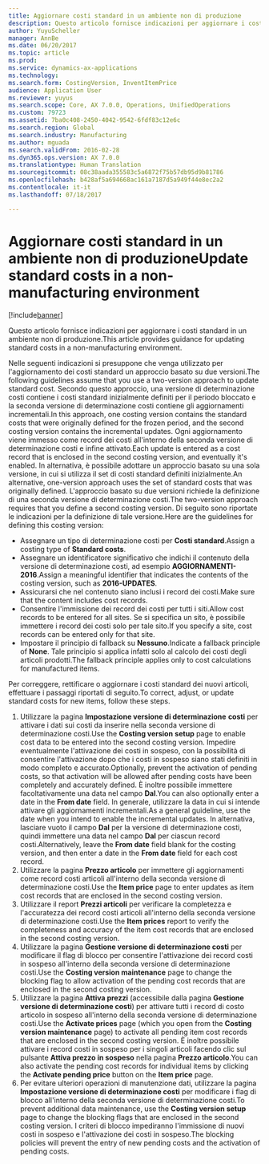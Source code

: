 ```yaml
---
title: Aggiornare costi standard in un ambiente non di produzione
description: Questo articolo fornisce indicazioni per aggiornare i costi standard in un ambiente non di produzione.
author: YuyuScheller
manager: AnnBe
ms.date: 06/20/2017
ms.topic: article
ms.prod: 
ms.service: dynamics-ax-applications
ms.technology: 
ms.search.form: CostingVersion, InventItemPrice
audience: Application User
ms.reviewer: yuyus
ms.search.scope: Core, AX 7.0.0, Operations, UnifiedOperations
ms.custom: 79723
ms.assetid: 7ba0c408-2450-4042-9542-6fdf83c12e6c
ms.search.region: Global
ms.search.industry: Manufacturing
ms.author: mguada
ms.search.validFrom: 2016-02-28
ms.dyn365.ops.version: AX 7.0.0
ms.translationtype: Human Translation
ms.sourcegitcommit: 08c38aada355583c5a6872f75b57db95d9b81786
ms.openlocfilehash: b428af5a694668ac161a7187d5a949f44e8ec2a2
ms.contentlocale: it-it
ms.lasthandoff: 07/18/2017

---
```


# <a name="update-standard-costs-in-a-non-manufacturing-environment"></a><span data-ttu-id="5b415-103">Aggiornare costi standard in un ambiente non di produzione</span><span class="sxs-lookup"><span data-stu-id="5b415-103">Update standard costs in a non-manufacturing environment</span></span>

[!include[banner](../includes/banner.md)]


<span data-ttu-id="5b415-104">Questo articolo fornisce indicazioni per aggiornare i costi standard in un ambiente non di produzione.</span><span class="sxs-lookup"><span data-stu-id="5b415-104">This article provides guidance for updating standard costs in a non-manufacturing environment.</span></span>

<span data-ttu-id="5b415-105">Nelle seguenti indicazioni si presuppone che venga utilizzato per l'aggiornamento dei costi standard un approccio basato su due versioni.</span><span class="sxs-lookup"><span data-stu-id="5b415-105">The following guidelines assume that you use a two-version approach to update standard cost.</span></span> <span data-ttu-id="5b415-106">Secondo questo approccio, una versione di determinazione costi contiene i costi standard inizialmente definiti per il periodo bloccato e la seconda versione di determinazione costi contiene gli aggiornamenti incrementali.</span><span class="sxs-lookup"><span data-stu-id="5b415-106">In this approach, one costing version contains the standard costs that were originally defined for the frozen period, and the second costing version contains the incremental updates.</span></span> <span data-ttu-id="5b415-107">Ogni aggiornamento viene immesso come record dei costi all'interno della seconda versione di determinazione costi e infine attivato.</span><span class="sxs-lookup"><span data-stu-id="5b415-107">Each update is entered as a cost record that is enclosed in the second costing version, and eventually it's enabled.</span></span> <span data-ttu-id="5b415-108">In alternativa, è possibile adottare un approccio basato su una sola versione, in cui si utilizza il set di costi standard definiti inizialmente.</span><span class="sxs-lookup"><span data-stu-id="5b415-108">An alternative, one-version approach uses the set of standard costs that was originally defined.</span></span> <span data-ttu-id="5b415-109">L'approccio basato su due versioni richiede la definizione di una seconda versione di determinazione costi.</span><span class="sxs-lookup"><span data-stu-id="5b415-109">The two-version approach requires that you define a second costing version.</span></span> <span data-ttu-id="5b415-110">Di seguito sono riportate le indicazioni per la definizione di tale versione.</span><span class="sxs-lookup"><span data-stu-id="5b415-110">Here are the guidelines for defining this costing version:</span></span>

-   <span data-ttu-id="5b415-111">Assegnare un tipo di determinazione costi per **Costi standard**.</span><span class="sxs-lookup"><span data-stu-id="5b415-111">Assign a costing type of **Standard costs**.</span></span>
-   <span data-ttu-id="5b415-112">Assegnare un identificatore significativo che indichi il contenuto della versione di determinazione costi, ad esempio **AGGIORNAMENTI-2016**.</span><span class="sxs-lookup"><span data-stu-id="5b415-112">Assign a meaningful identifier that indicates the contents of the costing version, such as **2016-UPDATES**.</span></span>
-   <span data-ttu-id="5b415-113">Assicurarsi che nel contenuto siano inclusi i record dei costi.</span><span class="sxs-lookup"><span data-stu-id="5b415-113">Make sure that the content includes cost records.</span></span>
-   <span data-ttu-id="5b415-114">Consentire l'immissione dei record dei costi per tutti i siti.</span><span class="sxs-lookup"><span data-stu-id="5b415-114">Allow cost records to be entered for all sites.</span></span> <span data-ttu-id="5b415-115">Se si specifica un sito, è possibile immettere i record dei costi solo per tale sito.</span><span class="sxs-lookup"><span data-stu-id="5b415-115">If you specify a site, cost records can be entered only for that site.</span></span>
-   <span data-ttu-id="5b415-116">Impostare il principio di fallback su **Nessuno**.</span><span class="sxs-lookup"><span data-stu-id="5b415-116">Indicate a fallback principle of **None**.</span></span> <span data-ttu-id="5b415-117">Tale principio si applica infatti solo al calcolo dei costi degli articoli prodotti.</span><span class="sxs-lookup"><span data-stu-id="5b415-117">The fallback principle applies only to cost calculations for manufactured items.</span></span>

<span data-ttu-id="5b415-118">Per correggere, rettificare o aggiornare i costi standard dei nuovi articoli, effettuare i passaggi riportati di seguito.</span><span class="sxs-lookup"><span data-stu-id="5b415-118">To correct, adjust, or update standard costs for new items, follow these steps.</span></span>

1.  <span data-ttu-id="5b415-119">Utilizzare la pagina **Impostazione versione di determinazione** **costi** per attivare i dati sui costi da inserire nella seconda versione di determinazione costi.</span><span class="sxs-lookup"><span data-stu-id="5b415-119">Use the **Costing version** **setup** page to enable cost data to be entered into the second costing version.</span></span> <span data-ttu-id="5b415-120">Impedire eventualmente l'attivazione dei costi in sospeso, con la possibilità di consentire l'attivazione dopo che i costi in sospeso siano stati definiti in modo completo e accurato.</span><span class="sxs-lookup"><span data-stu-id="5b415-120">Optionally, prevent the activation of pending costs, so that activation will be allowed after pending costs have been completely and accurately defined.</span></span> <span data-ttu-id="5b415-121">È inoltre possibile immettere facoltativamente una data nel campo **Dal**.</span><span class="sxs-lookup"><span data-stu-id="5b415-121">You can also optionally enter a date in the **From date** field.</span></span> <span data-ttu-id="5b415-122">In generale, utilizzare la data in cui si intende attivare gli aggiornamenti incrementali.</span><span class="sxs-lookup"><span data-stu-id="5b415-122">As a general guideline, use the date when you intend to enable the incremental updates.</span></span> <span data-ttu-id="5b415-123">In alternativa, lasciare vuoto il campo **Dal** per la versione di determinazione costi, quindi immettere una data nel campo **Dal** per ciascun record costi.</span><span class="sxs-lookup"><span data-stu-id="5b415-123">Alternatively, leave the **From date** field blank for the costing version, and then enter a date in the **From date** field for each cost record.</span></span>
2.  <span data-ttu-id="5b415-124">Utilizzare la pagina **Prezzo articolo** per immettere gli aggiornamenti come record costi articoli all'interno della seconda versione di determinazione costi.</span><span class="sxs-lookup"><span data-stu-id="5b415-124">Use the **Item price** page to enter updates as item cost records that are enclosed in the second costing version.</span></span>
3.  <span data-ttu-id="5b415-125">Utilizzare il report **Prezzi articoli** per verificare la completezza e l'accuratezza dei record costi articoli all'interno della seconda versione di determinazione costi.</span><span class="sxs-lookup"><span data-stu-id="5b415-125">Use the **Item prices** report to verify the completeness and accuracy of the item cost records that are enclosed in the second costing version.</span></span>
4.  <span data-ttu-id="5b415-126">Utilizzare la pagina **Gestione versione di determinazione costi** per modificare il flag di blocco per consentire l'attivazione dei record costi in sospeso all'interno della seconda versione di determinazione costi.</span><span class="sxs-lookup"><span data-stu-id="5b415-126">Use the **Costing version maintenance** page to change the blocking flag to allow activation of the pending cost records that are enclosed in the second costing version.</span></span>
5.  <span data-ttu-id="5b415-127">Utilizzare la pagina **Attiva prezzi** (accessibile dalla pagina **Gestione versione di determinazione costi**) per attivare tutti i record di costo articolo in sospeso all'interno della seconda versione di determinazione costi.</span><span class="sxs-lookup"><span data-stu-id="5b415-127">Use the **Activate prices** page (which you open from the **Costing version maintenance** page) to activate all pending item cost records that are enclosed in the second costing version.</span></span> <span data-ttu-id="5b415-128">È inoltre possibile attivare i record costi in sospeso per i singoli articoli facendo clic sul pulsante **Attiva prezzo in sospeso** nella pagina **Prezzo articolo**.</span><span class="sxs-lookup"><span data-stu-id="5b415-128">You can also activate the pending cost records for individual items by clicking the **Activate pending price** button on the **Item price** page.</span></span>
6.  <span data-ttu-id="5b415-129">Per evitare ulteriori operazioni di manutenzione dati, utilizzare la pagina **Impostazione versione di determinazione costi** per modificare i flag di blocco all'interno della seconda versione di determinazione costi.</span><span class="sxs-lookup"><span data-stu-id="5b415-129">To prevent additional data maintenance, use the **Costing version setup** page to change the blocking flags that are enclosed in the second costing version.</span></span> <span data-ttu-id="5b415-130">I criteri di blocco impediranno l'immissione di nuovi costi in sospeso e l'attivazione dei costi in sospeso.</span><span class="sxs-lookup"><span data-stu-id="5b415-130">The blocking policies will prevent the entry of new pending costs and the activation of pending costs.</span></span>





